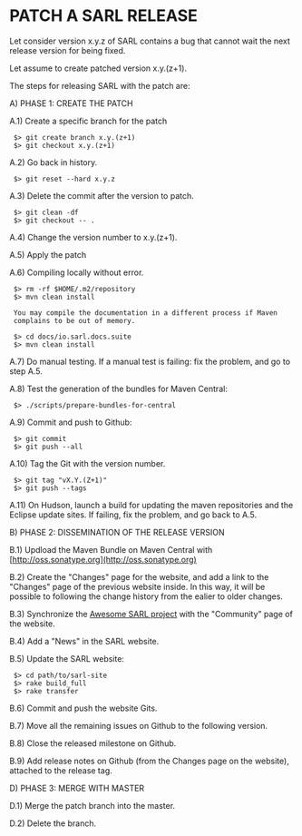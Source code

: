 
PATCH A SARL RELEASE
====================

Let consider version x.y.z of SARL contains a bug that cannot wait the
next release version for being fixed.

Let assume to create patched version x.y.(z+1).

The steps for releasing SARL with the patch are:

A) PHASE 1: CREATE THE PATCH

A.1) Create a specific branch for the patch

     $> git create branch x.y.(z+1)
     $> git checkout x.y.(z+1)

A.2) Go back in history.

     $> git reset --hard x.y.z

A.3) Delete the commit after the version to patch.

     $> git clean -df
     $> git checkout -- .

A.4) Change the version number to x.y.(z+1).

A.5) Apply the patch

A.6) Compiling locally without error.

     $> rm -rf $HOME/.m2/repository
     $> mvn clean install

     You may compile the documentation in a different process if Maven
     complains to be out of memory.

     $> cd docs/io.sarl.docs.suite
     $> mvn clean install

A.7) Do manual testing. If a manual test is failing: fix the problem, and go to step A.5.

A.8) Test the generation of the  bundles for Maven Central:

     $> ./scripts/prepare-bundles-for-central

A.9) Commit and push to Github:

     $> git commit
     $> git push --all

A.10) Tag the Git with the version number.

     $> git tag "vX.Y.(Z+1)"
     $> git push --tags

A.11) On Hudson, launch a build for updating the maven repositories and
     the Eclipse update sites.
     If failing, fix the problem, and go back to A.5.

B) PHASE 2: DISSEMINATION OF THE RELEASE VERSION

B.1) Updload the Maven Bundle on Maven Central with
     [http://oss.sonatype.org](http://oss.sonatype.org)

B.2) Create the "Changes" page for the website, and add a link to the
     "Changes" page of the previous website inside.
     In this way, it will be possible to following the change history
     from the ealier to older changes.

B.3) Synchronize the
     [Awesome SARL project](https://github.com/sarl/awesome-sarl)
     with the "Community" page of the website.

B.4) Add a "News" in the SARL website.

B.5) Update the SARL website:

     $> cd path/to/sarl-site
     $> rake build_full
     $> rake transfer

B.6) Commit and push the website Gits.

B.7) Move all the remaining issues on Github to the following version.

B.8) Close the released milestone on Github.

B.9) Add release notes on Github (from the Changes page on the website),
     attached to the release tag.

D) PHASE 3: MERGE WITH MASTER

D.1) Merge the patch branch into the master.

D.2) Delete the branch.


